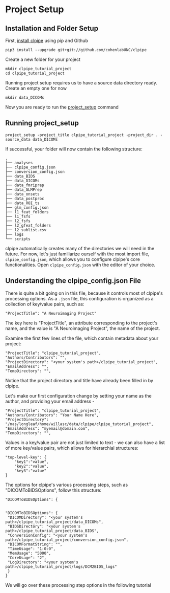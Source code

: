 # Project Setup

## Installation and Folder Setup

First, [install clpipe](https://clpipe.readthedocs.io/en/latest/install.html) using pip and Github

```
pip3 install --upgrade git+git://github.com/cohenlabUNC/clpipe
```

Create a new folder for your project

```
mkdir clpipe_tutorial_project
cd clpipe_tutorial_project
```

Running project setup requires us to have a source data directory ready. Create an empty one for now

```
mkdir data_DICOMs
```

Now you are ready to run the [project_setup](https://clpipe.readthedocs.io/en/latest/project_setup.html) command

## Running project_setup

```
project_setup -project_title clpipe_tutorial_project -project_dir . -source_data data_DICOMs
```

If successful, your folder will now contain the following structure:

```      
.
├── analyses
├── clpipe_config.json
├── conversion_config.json
├── data_BIDS
├── data_DICOMs
├── data_fmriprep
├── data_GLMPrep
├── data_onsets
├── data_postproc
├── data_ROI_ts
├── glm_config.json
├── l1_feat_folders
├── l1_fsfs
├── l2_fsfs
├── l2_gfeat_folders
├── l2_sublist.csv
├── logs
└── scripts
```

clpipe automatically creates many of the directories we will need in the future. For now, let's just familiarize ourself with the most import file, `clpipe_config.json`, which allows you to configure clpipe's core functionalities. Open `clpipe_config.json` with the editor of your choice.

## Understanding the clpipe_config.json File

There is quite a bit going on in this file, because it controls most of clpipe's processing options. As a `.json` file, this configuration is organized as a collection of key/value pairs, such as:

```
"ProjectTitle": "A Neuroimaging Project"
```

The key here is "ProjectTitle", an attribute corresponding to the project's name, and the value is "A Neuroimaging Project", the name of the project.

Examine the first few lines of the file, which contain metadata about your project:

```
"ProjectTitle": "clpipe_tutorial_project",
"Authors/Contributors": "",
"ProjectDirectory": "<your system's path>/clpipe_tutorial_project",
"EmailAddress": "",
"TempDirectory": "",
```

Notice that the project directory and title have already been filled in by clpipe.

Let's make our first configuration change by setting your name as the author, and providing your email address -

```
"ProjectTitle": "clpipe_tutorial_project",
"Authors/Contributors": "Your Name Here",
"ProjectDirectory": "/nas/longleaf/home/willasc/data/clpipe/clpipe_tutorial_project",
"EmailAddress": "myemail@domain.com",
"TempDirectory": "",
```

Values in a key/value pair are not just limited to text - we can also have a list of more key/value pairs, which allows for hierarchial structures:

```
"top-level-key": {
	"key1":"value",
	"key2":"value",
	"key3":"value"
}
```

The options for clpipe's various processing steps, such as "DICOMToBIDSOptions", follow this structure:

```
"DICOMToBIDSOptions": {
	       

"DICOMToBIDSOptions": {
 "DICOMDirectory": "<your system's path>/clpipe_tutorial_project/data_DICOMs",
 "BIDSDirectory": "<your system's path>/clpipe_tutorial_project/data_BIDS",
 "ConversionConfig": "<your system's path>/clpipe_tutorial_project/conversion_config.json",
 "DICOMFormatString": "",
 "TimeUsage": "1:0:0",
 "MemUsage": "5000",
 "CoreUsage": "2",
 "LogDirectory": "<your system's path>/clpipe_tutorial_project/logs/DCM2BIDS_logs"
 }
}
```

We will go over these processing step options in the following tutorial
